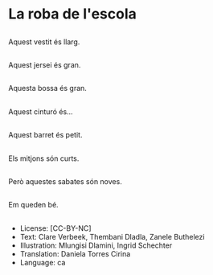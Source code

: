 # La roba de l'escola

##
Aquest vestit és llarg.

##
Aquest jersei és gran.

##
Aquesta bossa és gran.

##
Aquest cinturó és...

##
Aquest barret és petit.

##
Els mitjons són curts.

##
Però aquestes sabates són noves.

##
Em queden bé.

##
* License: [CC-BY-NC]
* Text: Clare Verbeek, Thembani Dladla, Zanele Buthelezi
* Illustration: Mlungisi Dlamini, Ingrid Schechter
* Translation: Daniela Torres Cirina
* Language: ca
